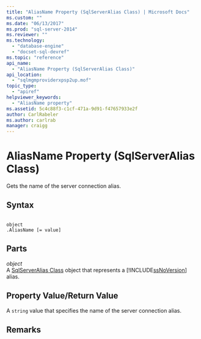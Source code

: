 ```yaml
---
title: "AliasName Property (SqlServerAlias Class) | Microsoft Docs"
ms.custom: ""
ms.date: "06/13/2017"
ms.prod: "sql-server-2014"
ms.reviewer: ""
ms.technology: 
  - "database-engine"
  - "docset-sql-devref"
ms.topic: "reference"
api_name: 
  - "AliasName Property (SqlServerAlias Class)"
api_location: 
  - "sqlmgmproviderxpsp2up.mof"
topic_type: 
  - "apiref"
helpviewer_keywords: 
  - "AliasName property"
ms.assetid: 5c4c88f3-c1cf-471a-9d91-f47657933e2f
author: CarlRabeler
ms.author: carlrab
manager: craigg
---
```

# AliasName Property (SqlServerAlias Class)
  Gets the name of the server connection alias.  
  
## Syntax  
  
```  
  
object  
.AliasName [= value]  
```  
  
## Parts  
 *object*  
 A [SqlServerAlias Class](sqlserveralias-class.md) object that represents a [!INCLUDE[ssNoVersion](../../../includes/ssnoversion-md.md)] alias.  
  
## Property Value/Return Value  
 A `string` value that specifies the name of the server connection alias.  
  
## Remarks  
  

